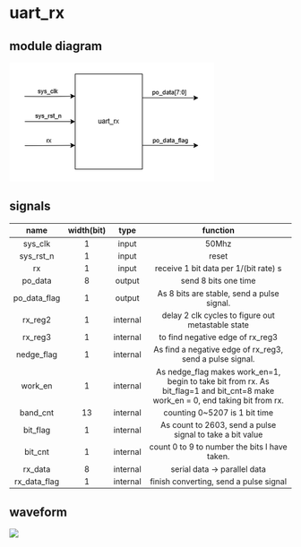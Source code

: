 # uart_rx

## module diagram

![](https://github.com/KaihaoYuHW/Verilog-RS232/blob/main/doc/uart_rx_module.png)

## signals

|     name     | width(bit) |   type   |                           function                           |
| :----------: | :--------: | :------: | :----------------------------------------------------------: |
|   sys_clk    |     1      |  input   |                            50Mhz                             |
|  sys_rst_n   |     1      |  input   |                            reset                             |
|      rx      |     1      |  input   |            receive 1 bit data per 1/(bit rate) s             |
|   po_data    |     8      |  output  |                     send 8 bits one time                     |
| po_data_flag |     1      |  output  |          As 8 bits are stable, send a pulse signal.          |
|   rx_reg2    |     1      | internal |      delay 2 clk cycles to figure out metastable state       |
|   rx_reg3    |     1      | internal |               to find negative edge of rx_reg3               |
|  nedge_flag  |     1      | internal |   As find a negative edge of rx_reg3, send a pulse signal.   |
|   work_en    |     1      | internal | As nedge_flag makes work_en=1, begin to take bit from rx. As bit_flag=1 and bit_cnt=8 make work_en = 0, end taking bit from rx. |
|   band_cnt   |     13     | internal |                counting 0~5207 is 1 bit time                 |
|   bit_flag   |     1      | internal |  As count to 2603, send a pulse signal to take a bit value   |
|   bit_cnt    |     1      | internal |        count 0 to 9 to number the bits I have taken.         |
|   rx_data    |     8      | internal |                 serial data -> parallel data                 |
| rx_data_flag |     1      | internal |            finish converting, send a pulse signal            |

## waveform

![](https://github.com/KaihaoYuHW/Verilog-RS232/blob/main/doc/uart_rx_waveform.bmp)

